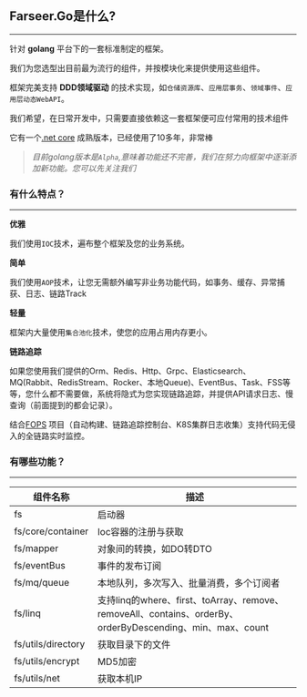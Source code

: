 ## Farseer.Go是什么?

---
针对 **golang** 平台下的一套标准制定的框架。

我们为您选型出目前最为流行的组件，并按模块化来提供使用这些组件。

框架完美支持 **DDD领域驱动** 的技术实现，如`仓储资源库`、`应用层事务`、`领域事件`、`应用层动态WebAPI`。

我们希望，在日常开发中，只需要直接依赖这一套框架便可应付常用的技术组件

它有一个[.net core](https://github.com/FarseerNet/Farseer.Net/tree/dev/Doc) 成熟版本，已经使用了10多年，非常棒

> *目前golang版本是`Alpha`,意味着功能还不完善，我们在努力向框架中逐渐添加新功能。您可以先关注我们*

### 有什么特点？

---
**优雅**

我们使用`IOC`技术，遍布整个框架及您的业务系统。

**简单**

我们使用`AOP`技术，让您无需额外编写非业务功能代码，如事务、缓存、异常捕获、日志、链路Track

**轻量**

框架内大量使用`集合池化`技术，使您的应用占用内存更小。

**链路追踪**

如果您使用我们提供的Orm、Redis、Http、Grpc、Elasticsearch、MQ(Rabbit、RedisStream、Rocker、本地Queue)、EventBus、Task、FSS等等，您什么都不需要做，系统将隐式为您实现链路追踪，并提供API请求日志、慢查询（前面提到的都会记录）。

结合[FOPS](https://github.com/FarseerNet/FOPS) 项目（自动构建、链路追踪控制台、K8S集群日志收集）支持代码无侵入的全链路实时监控。

### 有哪些功能？

---
| 组件名称               | 描述                                                                                           |
|--------------------|----------------------------------------------------------------------------------------------|
| fs                 | 启动器                                                                                          |
| fs/core/container  | Ioc容器的注册与获取                                                                                  |
| fs/mapper          | 对象间的转换，如DO转DTO                                                                               |
| fs/eventBus        | 事件的发布订阅                                                                                      |
| fs/mq/queue        | 本地队列，多次写入、批量消费，多个订阅者                                                                         |
| fs/linq            | 支持linq的where、first、toArray、remove、removeAll、contains、orderBy、orderByDescending、min、max、count |
| fs/utils/directory | 获取目录下的文件                                                                                     |
| fs/utils/encrypt   | MD5加密                                                                                        |
| fs/utils/net       | 获取本机IP                                                                                       |